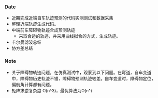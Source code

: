 ### Date
- 近期完成近端自车轨迹预测的代码实测测试和数据采集
- 整理近端轨迹生成代码。
- 中端前车障碍物轨迹合成预测轨迹
	- 采取合适的轨迹，并采用曲线拟合的方式，生成轨迹。
- 卡尔曼滤波总结
- 协方差总结

### Note
- 关于障碍物轨迹问题，在仿真测试中，观察到以下问题。在弯道，自车变道中，障碍物历史轨迹不错，障碍物预测轨迹较差。自车变道时，障碍物定位，偏航角计算都有问题。
- 矩阵求逆复杂度 O(n^3)，最优算法为O(n^)
